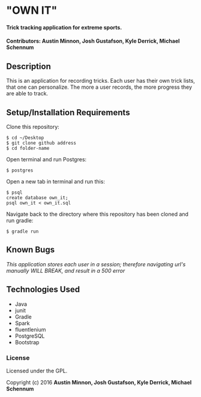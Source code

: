 # "OWN IT"

#### Trick tracking application for extreme sports.

#### Contributors: Austin Minnon, Josh Gustafson, Kyle Derrick, Michael Schennum

## Description

This is an application for recording tricks. Each user has their own trick lists, that one can personalize. The more a user records, the more progress they are able to track.   

## Setup/Installation Requirements

Clone this repository:
```
$ cd ~/Desktop
$ git clone github address
$ cd folder-name
```

Open terminal and run Postgres:
```
$ postgres
```

Open a new tab in terminal and run this:
```
$ psql
create database own_it;
psql own_it < own_it.sql

```

Navigate back to the directory where this repository has been cloned and run gradle:
```
$ gradle run
```
## Known Bugs
*This application stores each user in a session; therefore navigating url's manually WILL BREAK, and result in a 500 error*

## Technologies Used

* Java
* junit
* Gradle
* Spark
* fluentlenium
* PostgreSQL
* Bootstrap

### License

Licensed under the GPL.

Copyright (c) 2016 **Austin Minnon, Josh Gustafson, Kyle Derrick, Michael Schennum**
